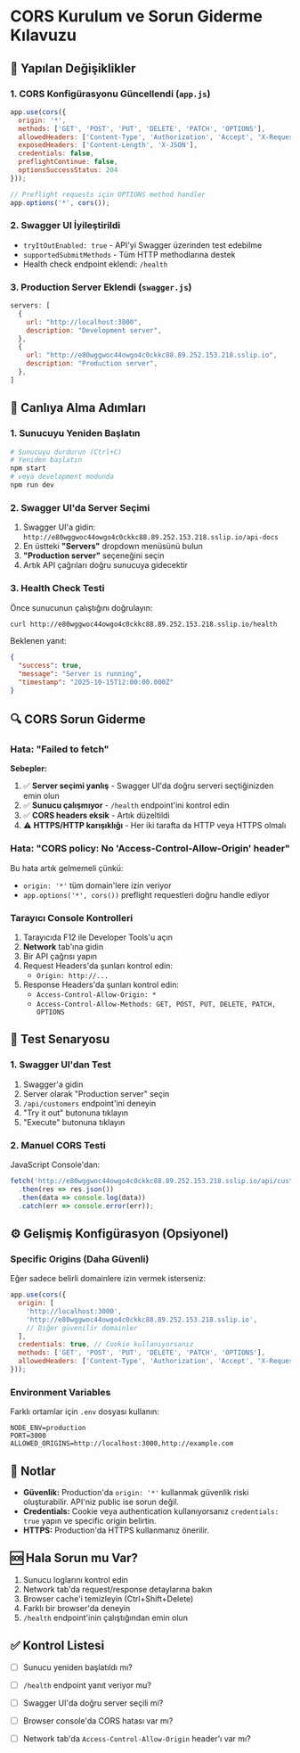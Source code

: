 # CORS Kurulum ve Sorun Giderme Kılavuzu

## 🔧 Yapılan Değişiklikler

### 1. CORS Konfigürasyonu Güncellendi (`app.js`)

```javascript
app.use(cors({
  origin: '*',
  methods: ['GET', 'POST', 'PUT', 'DELETE', 'PATCH', 'OPTIONS'],
  allowedHeaders: ['Content-Type', 'Authorization', 'Accept', 'X-Requested-With'],
  exposedHeaders: ['Content-Length', 'X-JSON'],
  credentials: false,
  preflightContinue: false,
  optionsSuccessStatus: 204
}));

// Preflight requests için OPTIONS method handler
app.options('*', cors());
```

### 2. Swagger UI İyileştirildi

- `tryItOutEnabled: true` - API'yi Swagger üzerinden test edebilme
- `supportedSubmitMethods` - Tüm HTTP methodlarına destek
- Health check endpoint eklendi: `/health`

### 3. Production Server Eklendi (`swagger.js`)

```javascript
servers: [
  {
    url: "http://localhost:3000",
    description: "Development server",
  },
  {
    url: "http://e80wggwoc44owgo4c0ckkc88.89.252.153.218.sslip.io",
    description: "Production server",
  },
]
```

## 🚀 Canlıya Alma Adımları

### 1. Sunucuyu Yeniden Başlatın

```bash
# Sunucuyu durdurun (Ctrl+C)
# Yeniden başlatın
npm start
# veya development modunda
npm run dev
```

### 2. Swagger UI'da Server Seçimi

1. Swagger UI'a gidin: `http://e80wggwoc44owgo4c0ckkc88.89.252.153.218.sslip.io/api-docs`
2. En üstteki **"Servers"** dropdown menüsünü bulun
3. **"Production server"** seçeneğini seçin
4. Artık API çağrıları doğru sunucuya gidecektir

### 3. Health Check Testi

Önce sunucunun çalıştığını doğrulayın:

```bash
curl http://e80wggwoc44owgo4c0ckkc88.89.252.153.218.sslip.io/health
```

Beklenen yanıt:
```json
{
  "success": true,
  "message": "Server is running",
  "timestamp": "2025-10-15T12:00:00.000Z"
}
```

## 🔍 CORS Sorun Giderme

### Hata: "Failed to fetch"

**Sebepler:**

1. ✅ **Server seçimi yanlış** - Swagger UI'da doğru serveri seçtiğinizden emin olun
2. ✅ **Sunucu çalışmıyor** - `/health` endpoint'ini kontrol edin
3. ✅ **CORS headers eksik** - Artık düzeltildi
4. ⚠️ **HTTPS/HTTP karışıklığı** - Her iki tarafta da HTTP veya HTTPS olmalı

### Hata: "CORS policy: No 'Access-Control-Allow-Origin' header"

Bu hata artık gelmemeli çünkü:
- `origin: '*'` tüm domain'lere izin veriyor
- `app.options('*', cors())` preflight requestleri doğru handle ediyor

### Tarayıcı Console Kontrolleri

1. Tarayıcıda F12 ile Developer Tools'u açın
2. **Network** tab'ına gidin
3. Bir API çağrısı yapın
4. Request Headers'da şunları kontrol edin:
   - `Origin: http://...`
5. Response Headers'da şunları kontrol edin:
   - `Access-Control-Allow-Origin: *`
   - `Access-Control-Allow-Methods: GET, POST, PUT, DELETE, PATCH, OPTIONS`

## 🎯 Test Senaryosu

### 1. Swagger UI'dan Test

1. Swagger'a gidin
2. Server olarak "Production server" seçin
3. `/api/customers` endpoint'ini deneyin
4. "Try it out" butonuna tıklayın
5. "Execute" butonuna tıklayın

### 2. Manuel CORS Testi

JavaScript Console'dan:

```javascript
fetch('http://e80wggwoc44owgo4c0ckkc88.89.252.153.218.sslip.io/api/customers')
  .then(res => res.json())
  .then(data => console.log(data))
  .catch(err => console.error(err));
```

## ⚙️ Gelişmiş Konfigürasyon (Opsiyonel)

### Specific Origins (Daha Güvenli)

Eğer sadece belirli domainlere izin vermek isterseniz:

```javascript
app.use(cors({
  origin: [
    'http://localhost:3000',
    'http://e80wggwoc44owgo4c0ckkc88.89.252.153.218.sslip.io',
    // Diğer güvenilir domainler
  ],
  credentials: true, // Cookie kullanıyorsanız
  methods: ['GET', 'POST', 'PUT', 'DELETE', 'PATCH', 'OPTIONS'],
  allowedHeaders: ['Content-Type', 'Authorization', 'Accept', 'X-Requested-With'],
}));
```

### Environment Variables

Farklı ortamlar için `.env` dosyası kullanın:

```env
NODE_ENV=production
PORT=3000
ALLOWED_ORIGINS=http://localhost:3000,http://example.com
```

## 📝 Notlar

- **Güvenlik:** Production'da `origin: '*'` kullanmak güvenlik riski oluşturabilir. API'niz public ise sorun değil.
- **Credentials:** Cookie veya authentication kullanıyorsanız `credentials: true` yapın ve specific origin belirtin.
- **HTTPS:** Production'da HTTPS kullanmanız önerilir.

## 🆘 Hala Sorun mu Var?

1. Sunucu loglarını kontrol edin
2. Network tab'da request/response detaylarına bakın
3. Browser cache'i temizleyin (Ctrl+Shift+Delete)
4. Farklı bir browser'da deneyin
5. `/health` endpoint'inin çalıştığından emin olun

## ✅ Kontrol Listesi

- [ ] Sunucu yeniden başlatıldı mı?
- [ ] `/health` endpoint yanıt veriyor mu?
- [ ] Swagger UI'da doğru server seçili mi?
- [ ] Browser console'da CORS hatası var mı?
- [ ] Network tab'da `Access-Control-Allow-Origin` header'ı var mı?

